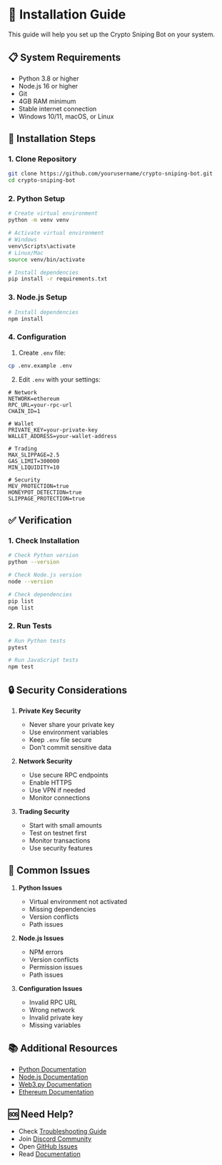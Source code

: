 # 🚀 Installation Guide

This guide will help you set up the Crypto Sniping Bot on your system.

## 📋 System Requirements

- Python 3.8 or higher
- Node.js 16 or higher
- Git
- 4GB RAM minimum
- Stable internet connection
- Windows 10/11, macOS, or Linux

## 🔧 Installation Steps

### 1. Clone Repository

```bash
git clone https://github.com/yourusername/crypto-sniping-bot.git
cd crypto-sniping-bot
```

### 2. Python Setup

```bash
# Create virtual environment
python -m venv venv

# Activate virtual environment
# Windows
venv\Scripts\activate
# Linux/Mac
source venv/bin/activate

# Install dependencies
pip install -r requirements.txt
```

### 3. Node.js Setup

```bash
# Install dependencies
npm install
```

### 4. Configuration

1. Create `.env` file:
```bash
cp .env.example .env
```

2. Edit `.env` with your settings:
```env
# Network
NETWORK=ethereum
RPC_URL=your-rpc-url
CHAIN_ID=1

# Wallet
PRIVATE_KEY=your-private-key
WALLET_ADDRESS=your-wallet-address

# Trading
MAX_SLIPPAGE=2.5
GAS_LIMIT=300000
MIN_LIQUIDITY=10

# Security
MEV_PROTECTION=true
HONEYPOT_DETECTION=true
SLIPPAGE_PROTECTION=true
```

## ✅ Verification

### 1. Check Installation

```bash
# Check Python version
python --version

# Check Node.js version
node --version

# Check dependencies
pip list
npm list
```

### 2. Run Tests

```bash
# Run Python tests
pytest

# Run JavaScript tests
npm test
```

## 🔒 Security Considerations

1. **Private Key Security**
   - Never share your private key
   - Use environment variables
   - Keep `.env` file secure
   - Don't commit sensitive data

2. **Network Security**
   - Use secure RPC endpoints
   - Enable HTTPS
   - Use VPN if needed
   - Monitor connections

3. **Trading Security**
   - Start with small amounts
   - Test on testnet first
   - Monitor transactions
   - Use security features

## 🚨 Common Issues

1. **Python Issues**
   - Virtual environment not activated
   - Missing dependencies
   - Version conflicts
   - Path issues

2. **Node.js Issues**
   - NPM errors
   - Version conflicts
   - Permission issues
   - Path issues

3. **Configuration Issues**
   - Invalid RPC URL
   - Wrong network
   - Invalid private key
   - Missing variables

## 📚 Additional Resources

- [Python Documentation](https://docs.python.org)
- [Node.js Documentation](https://nodejs.org/docs)
- [Web3.py Documentation](https://web3py.readthedocs.io)
- [Ethereum Documentation](https://ethereum.org/developers)

## 🆘 Need Help?

- Check [Troubleshooting Guide](troubleshooting.md)
- Join [Discord Community](https://discord.gg/your-server)
- Open [GitHub Issues](https://github.com/yourusername/crypto-sniping-bot/issues)
- Read [Documentation](https://docs.your-bot.com) 